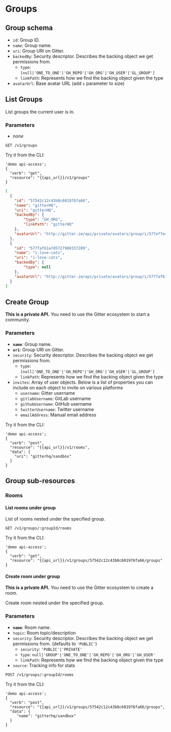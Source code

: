 # Groups


## Group schema

 - `id`: Group ID.
 - `name`: Group name.
 - `uri`: Group URI on Gitter.
 - `backedBy`: Security descriptor. Describes the backing object we get permissions from.
    - `type`: `[null|'ONE_TO_ONE'|'GH_REPO'|'GH_ORG'|'GH_USER'|'GL_GROUP']`
    - `linkPath`: Represents how we find the backing object given the type
 - `avatarUrl`: Base avatar URL (add `s` parameter to size)


## List Groups

List groups the current user is in.

### Parameters

 - *none*

```
GET /v1/groups
```

Try it from the CLI:
```
'demo api-access';
{
  "verb": "get",
  "resource": "{{api_url}}/v1/groups"
}
```

```json
[
  {
    "id": "57542c12c43b8c601976fa66",
    "name": "gitterHQ",
    "uri": "gitterHQ",
    "backedBy": {
        "type": "GH_ORG",
        "linkPath": "gitterHQ"
    },
    "avatarUrl": "http://gitter.im/api/private/avatars/group/i/577ef7e4e897e2a459b1b881"
  },
  {
    "id": "577faf61a7d5727908337209",
    "name": "i-love-cats",
    "uri": "i-love-cats",
    "backedBy": {
        "type": null
    },
    "avatarUrl": "http://gitter.im/api/private/avatars/group/i/577faf61a7d5727908337209"
  }
]
```



## Create Group

**This is a private API.** You need to use the Gitter ecosystem to start a community.

### Parameters

 - **`name`**: Group name.
 - **`uri`**: Group URI on Gitter.
 - `security`: Security descriptor. Describes the backing object we get permissions from.
    - `type`: `[null|'ONE_TO_ONE'|'GH_REPO'|'GH_ORG'|'GH_USER'|'GL_GROUP']`
    - `linkPath`: Represents how we find the backing object given the type
 - `invites`: Array of user objects. Below is a list of properties you can include on each object to invite on various platforms
    - `username`: Gitter username
    - `gitlabUsername`: GitLab username
    - `githubUsername`: GitHub username
    - `twitterUsername`: Twitter username
    - `emailAddress`: Manual email address


Try it from the CLI:
```
'demo api-access';
{
  "verb": "post",
  "resource": "{{api_url}}/v1/rooms",
  "data": {
    "uri": "gitterhq/sandbox"
  }
}
```


## Group sub-resources

### Rooms

#### List rooms under group

List of rooms nested under the specified group.

```
GET /v1/groups/:groupId/rooms
```

Try it from the CLI:
```
'demo api-access';
{
  "verb": "get",
  "resource": "{{api_url}}/v1/groups/57542c12c43b8c601976fa66/groups"
}
```


#### Create room under group

**This is a private API.** You need to use the Gitter ecosystem to create a room.

Create room nested under the specified group.

### Parameters

 - **`name`**: Room name.
 - `topic`: Room topic/description
 - `security`: Security descriptor. Describes the backing object we get permissions from. (defaults to `'PUBLIC'`)
    - `security`: `'PUBLIC'|'PRIVATE'`
    - `type`: `null|'GROUP'|'ONE_TO_ONE'|'GH_REPO'|'GH_ORG'|'GH_USER'`
    - `linkPath`: Represents how we find the backing object given the type
 - `source`: Tracking info for stats

```
POST /v1/groups/:groupId/rooms
```

Try it from the CLI:
```
'demo api-access';
{
  "verb": "post",
  "resource": "{{api_url}}/v1/groups/57542c12c43b8c601976fa66/groups",
  "data": {
     "name": "gitterhq/sandbox"
  }
}
```
